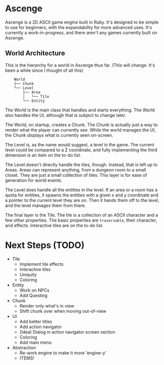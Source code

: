 # Ascenge

Ascenge is a 2D ASCII game engine built in Ruby. It's designed to be simple to use for beginners, with the expandability for more advanced uses. It's currently a work-in-progress, and there aren't any games currently built on Ascenge.

## World Architecture

This is the hierarchy for a world in Ascenge thus far. (This will change. It's been a while since I thought of all this)
```
    World
    ├── Chunk
    └── Level
        ├── Area
        │   └── Tile
        └── Entity
```
The World is the main class that handles and starts everything. The World also handles the UI, although that is subject to change later.

The World, on startup, creates a Chunk. The Chunk is actually just a way to render what the player can currently see. While the world manages the UI, the Chunk displays what is currently seen on-screen.

The Level is, as the name would suggest, a level in the game. The current level could be compared to a Z coordinate, and fully implementing the third dimension is an item on the to-do list.

The Level doesn't directly handle the tiles, though. Instead, that is left up to Areas. Areas can represent anything, from a dungeon room to a small closet. They are just a small collection of tiles. This layer is for ease of generation for world events.

The Level does handle all the entities in the level. If an area or a room has a quota for entities, it spawns the entities with a given x and y coordinate and a pointer to the current level they are on. Then it hands them off to the level, and the level manages them from there.

The final layer is the Tile. The tile is a collection of an ASCII character and a few other properties. The basic properties are `traversable`, their character, and effects. Interactive tiles are on the to-do list.

# Next Steps (TODO)

 - Tile
     - Implement tile effects
     - Interactive tiles
     - Uniquity
     - Coloring
 - Entity
     - Work on NPCs
     - Add Questing
 - Chunk
     - Render only what's in view
     - Shift chunk over when moving out-of-view
 - UI
     - Add better titles
     - Add action navigator
     - (Idea) Dialog in action navigator screen section
     - Coloring
     - Add main menu
 - Abstraction
     - Re-work engine to make it more 'engine-y'
     - ITEMS!
